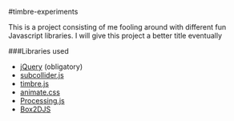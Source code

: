 #timbre-experiments

This is a project consisting of me fooling around with different fun Javascript libraries. I will
 give this project a better title eventually

###Libraries used

- [jQuery](http://jquery.com/) (obligatory)
- [subcollider.js](http://mohayonao.github.io/subcollider.js/)
- [timbre.js](http://mohayonao.github.io/timbre.js/)
- [animate.css](https://github.com/daneden/animate.css)
- [Processing.js](http://processingjs.org/)
- [Box2DJS](http://box2d-js.sourceforge.net/index2.html)